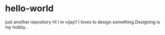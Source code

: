 # hello-world
just another repository
Hi I m vijay!!
I loves to design something.Designing is my hobby..
